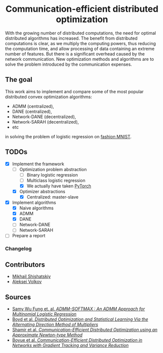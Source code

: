 <h1 align="center">Communication-efficient distributed optimization
</h1>

With the growing number of distributed computations, the need for optimal
distributed algorithms has increased. The benefit from distributed computations
is clear, as we multiply the computing powers, thus reducing the computation
time, and allow processing of data containing an extreme number of features.
But there is a significant overhead caused by the network communication.
New optimization methods and algorithms are to solve the problem introduced by
the communication expenses.

## The goal

This work aims to implement and compare some of the most popular distributed
convex optimization algorithms:

- ADMM (centralized),
- DANE (centralized),
- Network-DANE (decentralized),
- Network-SARAH (decentralized),
- etc

in solving the problem of logistic regression on
[fashion MNIST](https://github.com/zalandoresearch/fashion-mnist).

## TODOs

- [x] Implement the framework
  - [ ] Optimization problem abstraction
    - [ ] Binary logistic regression
    - [ ] Multiclass logistic regression
    - [x] We actually have taken [PyTorch](https://pytorch.org/)
  - [x] Optimizer abstractions
    - [x] Centralized: master-slave
- [x] Implement algorithms
  - [x] Naive algorithms
  - [x] ADMM
  - [x] DANE
  - [ ] Network-DANE
  - [ ] Network-SARAH
- [ ] Prepare a report

### Changelog

## Contributors

- [Mikhail Shishatskiy](https://github.com/Shishqa)
- [Aleksei Volkov](https://github.com/AlgebraicWolf)

## Sources
- [Samy Wu Fung et. al. *ADMM-SOFTMAX : An ADMM Approach for Multinomial Logistic Regression*](https://onlinelibrary.wiley.com/doi/full/10.1002/asjc.2284)
- [Boyd et al. *Distributed Optimization and Statistical Learning Via the Alternating Direction Method of Multipliers*](https://books.google.ru/books?hl=ru&lr=&id=8MjgLpJ0_4YC&oi=fnd&pg=PA1&dq=Distributed+Optimization+and+Statistical+Learning+Via+the+Alternating+Direction+Method+of+Multipliers&ots=W4Q5orVFjP&sig=pzBpcD29WgITcVtBXxNxHlTsDzE&redir_esc=y#v=onepage&q&f=false)
- [Shamir et al. *Communication-Efficient Distributed Optimization using an Approximate Newton-type Method*](http://proceedings.mlr.press/v32/shamir14.pdf)
- [Boyue et al. *Communication-Efficient Distributed Optimization in Networks with Gradient Tracking and Variance Reduction*](http://proceedings.mlr.press/v108/li20f/li20f.pdf)
